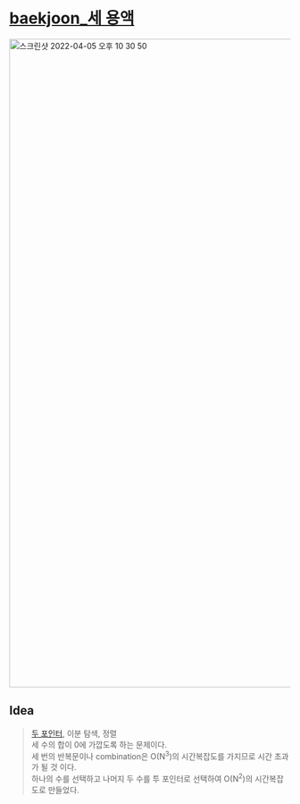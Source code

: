 # [baekjoon_세 용액](https://www.acmicpc.net/problem/2473)   

<img width="1160" alt="스크린샷 2022-04-05 오후 10 30 50" src="https://user-images.githubusercontent.com/87896466/161765159-bc90a1c9-a3a2-4e8f-bdd9-238f96528a11.png">

## Idea   
>  <a href="/Notes/두 포인터" target="_blank">두 포인터</a>, 이분 탐색, 정렬   
>  세 수의 합이 0에 가깝도록 하는 문제이다.   
>  세 번의 반복문이나 combination은 O(N<sup>3</sup>)의 시간복잡도를 가지므로 시간 초과가 될 것 이다.  
>  하나의 수를 선택하고 나머지 두 수를 투 포인터로 선택하여 O(N<sup>2</sup>)의 시간복잡도로 만들었다.   
